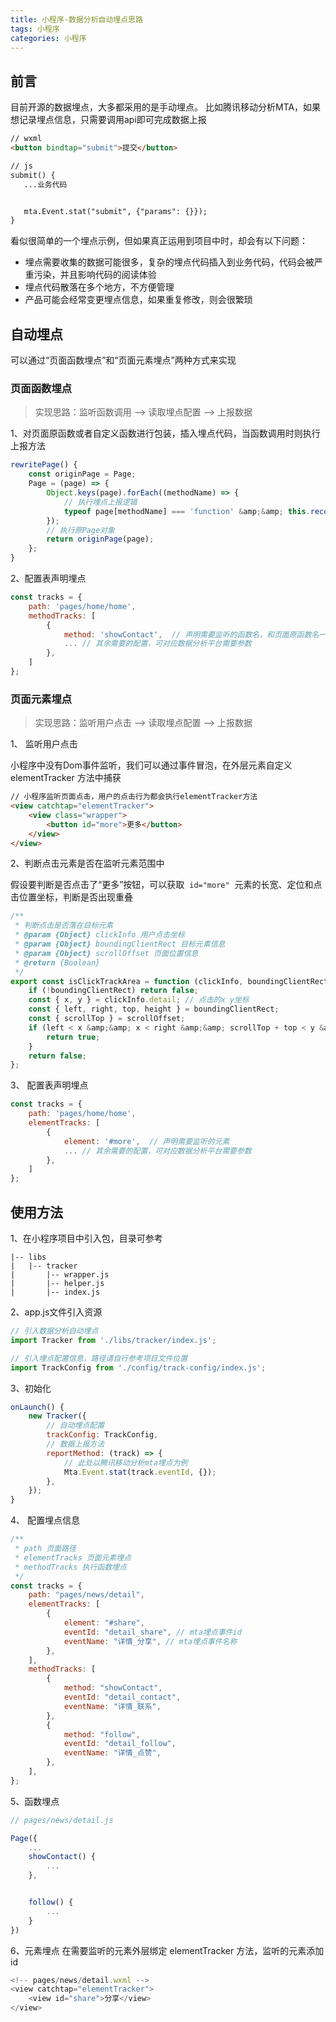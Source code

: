 ```yaml
---
title: 小程序-数据分析自动埋点思路
tags: 小程序
categories: 小程序
---
```


## 前言


目前开源的数据埋点，大多都采用的是手动埋点。
比如腾讯移动分析MTA，如果想记录埋点信息，只需要调用api即可完成数据上报


```html
// wxml
<button bindtap="submit">提交</button>

// js
submit() {
   ...业务代码


   mta.Event.stat("submit", {"params": {}});
}
```


看似很简单的一个埋点示例，但如果真正运用到项目中时，却会有以下问题：


- 埋点需要收集的数据可能很多，复杂的埋点代码插入到业务代码，代码会被严重污染，并且影响代码的阅读体验
- 埋点代码散落在多个地方，不方便管理
- 产品可能会经常变更埋点信息，如果重复修改，则会很繁琐



## 自动埋点


可以通过“页面函数埋点”和“页面元素埋点”两种方式来实现


### 页面函数埋点


> 实现思路：监听函数调用 --> 读取埋点配置 --> 上报数据



1、对页面原函数或者自定义函数进行包装，插入埋点代码，当函数调用时则执行上报方法


```javascript
rewritePage() {
    const originPage = Page;
    Page = (page) => {
        Object.keys(page).forEach((methodName) => {
            // 执行埋点上报逻辑
            typeof page[methodName] === 'function' &amp;&amp; this.recordPageFn(page, methodName);
        });
        // 执行原Page对象
        return originPage(page);
    };
}
```


2、配置表声明埋点


```javascript
const tracks = {
    path: 'pages/home/home',
    methodTracks: [
        {
            method: 'showContact',  // 声明需要监听的函数名，和页面原函数名一一对应
            ... // 其余需要的配置，可对应数据分析平台需要参数
        },
    ]
};
```


### 页面元素埋点


> 实现思路：监听用户点击 --> 读取埋点配置 --> 上报数据



1、 监听用户点击


小程序中没有Dom事件监听，我们可以通过事件冒泡，在外层元素自定义 elementTracker 方法中捕获


```html
// 小程序监听页面点击，用户的点击行为都会执行elementTracker方法
<view catchtap="elementTracker">
    <view class="wrapper">
        <button id="more">更多</button>
    </view>
</view>
```


2、判断点击元素是否在监听元素范围中


假设要判断是否点击了“更多”按钮，可以获取  `id="more"`  元素的长宽、定位和点击位置坐标，判断是否出现重叠


```javascript
/**
 * 判断点击是否落在目标元素
 * @param {Object} clickInfo 用户点击坐标
 * @param {Object} boundingClientRect 目标元素信息
 * @param {Object} scrollOffset 页面位置信息
 * @return {Boolean}
 */
export const isClickTrackArea = function (clickInfo, boundingClientRect, scrollOffset) {
    if (!boundingClientRect) return false;
    const { x, y } = clickInfo.detail; // 点击的x y坐标
    const { left, right, top, height } = boundingClientRect;
    const { scrollTop } = scrollOffset;
    if (left < x &amp;&amp; x < right &amp;&amp; scrollTop + top < y &amp;&amp; y < scrollTop + top + height) {
        return true;
    }
    return false;
};
```


3、 配置表声明埋点


```javascript
const tracks = {
    path: 'pages/home/home',
    elementTracks: [
        {
            element: '#more',  // 声明需要监听的元素
            ... // 其余需要的配置，可对应数据分析平台需要参数
        },
    ]
};
```


## 使用方法


1、在小程序项目中引入包，目录可参考


```shell
|-- libs
|   |-- tracker
|       |-- wrapper.js
|       |-- helper.js
|       |-- index.js
```


2、app.js文件引入资源


```javascript
// 引入数据分析自动埋点
import Tracker from './libs/tracker/index.js';

// 引入埋点配置信息，路径请自行参考项目文件位置
import TrackConfig from './config/track-config/index.js';
```


3、初始化


```javascript
onLaunch() {
    new Tracker({
        // 自动埋点配置
        trackConfig: TrackConfig,
        // 数据上报方法
        reportMethod: (track) => {
            // 此处以腾讯移动分析mta埋点为例
            Mta.Event.stat(track.eventId, {});
        },
    });
}
```


4、 配置埋点信息


```javascript
/**
 * path 页面路径
 * elementTracks 页面元素埋点
 * methodTracks 执行函数埋点
 */
const tracks = {
    path: "pages/news/detail",
    elementTracks: [
        {
            element: "#share",
            eventId: "detail_share", // mta埋点事件id
            eventName: "详情_分享", // mta埋点事件名称
        },
    ],
    methodTracks: [
        {
            method: "showContact",
            eventId: "detail_contact",
            eventName: "详情_联系",
        },
        {
            method: "follow",
            eventId: "detail_follow",
            eventName: "详情_点赞",
        },
    ],
};
```


5、函数埋点


```javascript
// pages/news/detail.js

Page({
    ...
    showContact() {
        ...
    },


    follow() {
        ...
    }
})
```


6、元素埋点
在需要监听的元素外层绑定 elementTracker 方法，监听的元素添加id


```javascript
<!-- pages/news/detail.wxml -->
<view catchtap="elementTracker">
    <view id="share">分享</view>
</view>
```


